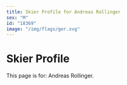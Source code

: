 ```yaml
---
title: Skier Profile for Andreas Rollinger
sex: "M"
id: "18369"
image: "/img/flags/ger.svg" 
---
```


# Skier Profile

This page is for: Andreas Rollinger.
    